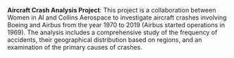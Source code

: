 **Aircraft Crash Analysis Project**: 
This project is a collaboration between Women in AI and Collins Aerospace to investigate aircraft crashes involving Boeing and Airbus from the year 1970 to 2019 (Airbus started operations in 1969). The analysis includes a comprehensive study of the frequency of accidents, their geographical distribution based on regions, and an examination of the primary causes of crashes.

